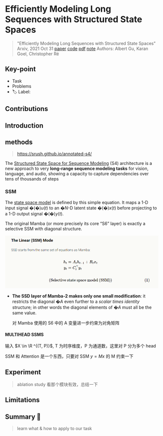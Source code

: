 # Efficiently Modeling Long Sequences with Structured State Spaces

> "Efficiently Modeling Long Sequences with Structured State Spaces" Arxiv, 2021 Oct 31
> [paper](http://arxiv.org/abs/2111.00396v3) [code]() [pdf](./2021_10_Arxiv_Efficiently-Modeling-Long-Sequences-with-Structured-State-Spaces.pdf) [note](./2021_10_Arxiv_Efficiently-Modeling-Long-Sequences-with-Structured-State-Spaces_Note.md)
> Authors: Albert Gu, Karan Goel, Christopher Ré

## Key-point

- Task
- Problems
- :label: Label:

## Contributions

## Introduction

## methods

> https://srush.github.io/annotated-s4/

The [Structured State Space for Sequence Modeling](https://arxiv.org/abs/2111.00396) (S4) architecture is a new approach to very **long-range sequence modeling tasks** for vision, language, and audio, showing a capacity to capture dependencies over tens of thousands of steps



### SSM

The [state space model](https://en.wikipedia.org/wiki/State-space_representation) is defined by this simple equation. It maps a 1-D input signal �(�)*u*(*t*) to an �*N*-D latent state �(�)*x*(*t*) before projecting to a 1-D output signal �(�)*y*(*t*).

The original Mamba (or more precisely its core “S6” layer) is exactly a selective SSM with diagonal structure.

![image-20240604183720355](docs/2021_10_Arxiv_Efficiently-Modeling-Long-Sequences-with-Structured-State-Spaces_Note/image-20240604183720355.png)

- **The SSD layer of Mamba-2 makes only one small modification**: it restricts the diagonal �*A* even further to a *scalar times identity* structure; in other words the diagonal elements of �*A* must all be the same value.

  对 Mamba 使用的 S6 中的 A 变量进一步约束为对角矩阵

#### MULTIHEAD SSMS

输入 $X \in \R ^{(T, P)}$, T 为时序维度，P 为通道数，这里对 P 分为多个 head



SSM 和 Attention 是一个东西，只要对 SSM $y=Mx$ 的 M 约束一下











## Experiment

> ablation study 看那个模块有效，总结一下

## Limitations

## Summary :star2:

> learn what & how to apply to our task

